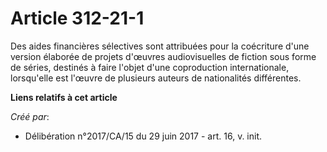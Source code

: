 # Article 312-21-1

Des aides financières sélectives sont attribuées pour la coécriture d'une version élaborée de projets d'œuvres audiovisuelles
de fiction sous forme de séries, destinés à faire l'objet d'une coproduction internationale, lorsqu'elle est l'œuvre de
plusieurs auteurs de nationalités différentes.

**Liens relatifs à cet article**

_Créé par_:

  - Délibération n°2017/CA/15 du 29 juin 2017 - art. 16, v. init.
